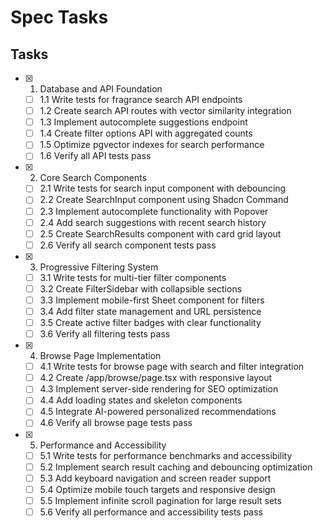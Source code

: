 # Spec Tasks

## Tasks

- [x] 1. Database and API Foundation
  - [ ] 1.1 Write tests for fragrance search API endpoints
  - [ ] 1.2 Create search API routes with vector similarity integration
  - [ ] 1.3 Implement autocomplete suggestions endpoint
  - [ ] 1.4 Create filter options API with aggregated counts
  - [ ] 1.5 Optimize pgvector indexes for search performance
  - [ ] 1.6 Verify all API tests pass

- [x] 2. Core Search Components
  - [ ] 2.1 Write tests for search input component with debouncing
  - [ ] 2.2 Create SearchInput component using Shadcn Command
  - [ ] 2.3 Implement autocomplete functionality with Popover
  - [ ] 2.4 Add search suggestions with recent search history
  - [ ] 2.5 Create SearchResults component with card grid layout
  - [ ] 2.6 Verify all search component tests pass

- [x] 3. Progressive Filtering System
  - [ ] 3.1 Write tests for multi-tier filter components
  - [ ] 3.2 Create FilterSidebar with collapsible sections
  - [ ] 3.3 Implement mobile-first Sheet component for filters
  - [ ] 3.4 Add filter state management and URL persistence
  - [ ] 3.5 Create active filter badges with clear functionality
  - [ ] 3.6 Verify all filtering tests pass

- [x] 4. Browse Page Implementation
  - [ ] 4.1 Write tests for browse page with search and filter integration
  - [ ] 4.2 Create /app/browse/page.tsx with responsive layout
  - [ ] 4.3 Implement server-side rendering for SEO optimization
  - [ ] 4.4 Add loading states and skeleton components
  - [ ] 4.5 Integrate AI-powered personalized recommendations
  - [ ] 4.6 Verify all browse page tests pass

- [x] 5. Performance and Accessibility
  - [ ] 5.1 Write tests for performance benchmarks and accessibility
  - [ ] 5.2 Implement search result caching and debouncing optimization
  - [ ] 5.3 Add keyboard navigation and screen reader support
  - [ ] 5.4 Optimize mobile touch targets and responsive design
  - [ ] 5.5 Implement infinite scroll pagination for large result sets
  - [ ] 5.6 Verify all performance and accessibility tests pass
